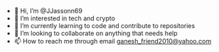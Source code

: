 - 👋 Hi, I’m @JJassonn69
- 👀 I’m interested in tech and crypto
- 🌱 I’m currently learning to code and contribute to repositories
- 💞️ I’m looking to collaborate on anything that needs help
- 📫 How to reach me through email ganesh_friend2010@yahoo.com

<!---
JJassonn69/JJassonn69 is a ✨ special ✨ repository because its `README.md` (this file) appears on your GitHub profile.
You can click the Preview link to take a look at your changes.
--->
